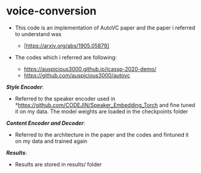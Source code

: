 # voice-conversion

* This code is an implementation of AutoVC paper and the paper i referred to understand was
    * [https://arxiv.org/abs/1905.05879]


*  The codes which i referred are following:
   * https://auspicious3000.github.io/icassp-2020-demo/
   * https://github.com/auspicious3000/autovc


 ***Style Encoder***:
* Referred to the speaker encoder used in 
    *https://github.com/CODEJIN/Speaker_Embedding_Torch and fine tuned it on my data. The model weights are loaded in the checkpoints folder

***Content Encoder and Decoder***:
   * Referred to the architecture in the paper and the codes and fintuned it on my data and trained again

 ***Results***:
  *  Results are stored in results/ folder


